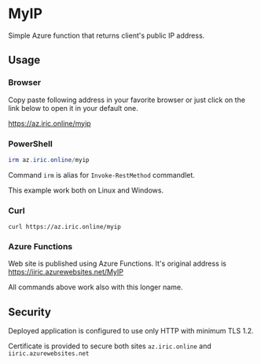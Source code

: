# MyIP

Simple Azure function that returns client's public IP address.

## Usage

### Browser

Copy paste following address in your favorite browser or just click on the link below to open it in your default one.

https://az.iric.online/myip

### PowerShell

```PowerShell
irm az.iric.online/myip
```
Command `irm` is alias for `Invoke-RestMethod` commandlet.

This example work both on Linux and Windows.

### Curl

```shell
curl https://az.iric.online/myip
```

### Azure Functions

Web site is published using Azure Functions.
It's original address is https://iiric.azurewebsites.net/MyIP

All commands above work also with this longer name.

## Security

Deployed application is configured to use only HTTP with minimum TLS 1.2.

Certificate is provided to secure both sites `az.iric.online` and `iiric.azurewebsites.net`